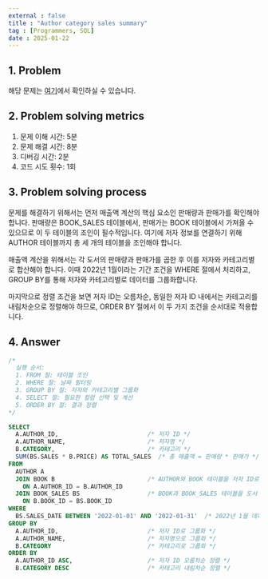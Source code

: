 ```yaml
---
external : false
title : "Author category sales summary"
tag : [Programmers, SQL]
date : 2025-01-22
---
```


## 1. Problem

해당 문제는 [여기](https://school.programmers.co.kr/learn/courses/30/lessons/144856)에서 확인하실 수 있습니다.

## 2. Problem solving metrics

1. 문제 이해 시간: 5분
2. 문제 해결 시간: 8분
3. 디버깅 시간: 2분
4. 코드 시도 횟수: 1회

## 3. Problem solving process

문제를 해결하기 위해서는 먼저 매출액 계산의 핵심 요소인 판매량과 판매가를 확인해야 합니다. 판매량은 BOOK_SALES 테이블에서, 판매가는 BOOK 테이블에서 가져올 수 있으므로 이 두 테이블의 조인이 필수적입니다. 여기에 저자 정보를 연결하기 위해 AUTHOR 테이블까지 총 세 개의 테이블을 조인해야 합니다.

매출액 계산을 위해서는 각 도서의 판매량과 판매가를 곱한 후 이를 저자와 카테고리별로 합산해야 합니다. 이때 2022년 1월이라는 기간 조건을 WHERE 절에서 처리하고, GROUP BY를 통해 저자와 카테고리별로 데이터를 그룹화합니다.

마지막으로 정렬 조건을 보면 저자 ID는 오름차순, 동일한 저자 ID 내에서는 카테고리를 내림차순으로 정렬해야 하므로, ORDER BY 절에서 이 두 가지 조건을 순서대로 적용합니다.

## 4. Answer

```sql
/* 
  실행 순서:
  1. FROM 절: 테이블 조인
  2. WHERE 절: 날짜 필터링
  3. GROUP BY 절: 저자와 카테고리별 그룹화
  4. SELECT 절: 필요한 컬럼 선택 및 계산
  5. ORDER BY 절: 결과 정렬
*/

SELECT 
  A.AUTHOR_ID,                         /* 저자 ID */
  A.AUTHOR_NAME,                       /* 저자명 */
  B.CATEGORY,                          /* 카테고리 */
  SUM(BS.SALES * B.PRICE) AS TOTAL_SALES  /* 총 매출액 = 판매량 * 판매가 */
FROM 
  AUTHOR A
  JOIN BOOK B                          /* AUTHOR와 BOOK 테이블을 저자 ID로 조인 */
    ON A.AUTHOR_ID = B.AUTHOR_ID
  JOIN BOOK_SALES BS                   /* BOOK과 BOOK_SALES 테이블을 도서 ID로 조인 */
    ON B.BOOK_ID = BS.BOOK_ID
WHERE 
  BS.SALES_DATE BETWEEN '2022-01-01' AND '2022-01-31'  /* 2022년 1월 데이터만 필터링 */
GROUP BY 
  A.AUTHOR_ID,                         /* 저자 ID로 그룹화 */
  A.AUTHOR_NAME,                       /* 저자명으로 그룹화 */
  B.CATEGORY                           /* 카테고리로 그룹화 */
ORDER BY 
  A.AUTHOR_ID ASC,                     /* 저자 ID 오름차순 정렬 */
  B.CATEGORY DESC                      /* 카테고리 내림차순 정렬 */
```

